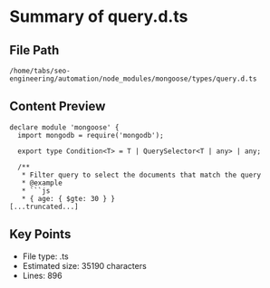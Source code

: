 # Summary of query.d.ts
  
## File Path
`/home/tabs/seo-engineering/automation/node_modules/mongoose/types/query.d.ts`

## Content Preview
```
declare module 'mongoose' {
  import mongodb = require('mongodb');

  export type Condition<T> = T | QuerySelector<T | any> | any;

  /**
   * Filter query to select the documents that match the query
   * @example
   * ```js
   * { age: { $gte: 30 } }
[...truncated...]
```

## Key Points
- File type: .ts
- Estimated size: 35190 characters
- Lines: 896
